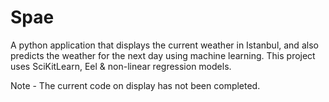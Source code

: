 # Spae
A python application that displays the current weather in Istanbul, and also predicts the weather for the next day using machine learning. This project uses SciKitLearn, Eel &amp; non-linear regression models.

Note - The current code on display has not been completed.
